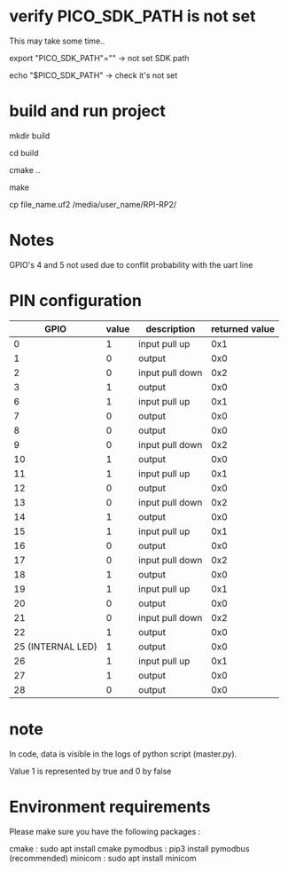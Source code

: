 # verify PICO_SDK_PATH is not set

This may take some time..

export "PICO_SDK_PATH"="" -> not set SDK path

echo "$PICO_SDK_PATH" -> check it's not set

# build and run project

mkdir build

cd build

cmake ..

make

cp file_name.uf2 /media/user_name/RPI-RP2/


# Notes

GPIO's 4 and 5 not used due to conflit probability with the uart line


# PIN configuration

| GPIO | value | description |  returned value |
|----- |-------|-------------|-----------------|
|  0   |   1    |      input pull up       |      0x1           | 
|  1   |   0    |    output         |   0x0              |
|  2   |   0    |   input pull down          |    0x2             |
|  3   |  1     |    output         |     0x0            | 
|  6   |   1    |    input pull up         |    0x1             |
|  7   |   0    |    output         |   0x0              |
|  8   |   0   |      output       |    0x0             | 
|  9   |   0    |     input pull down        |     0x2            |
|  10   |  1     |    output         |      0x0           |
|  11   |   1    |    input pull up         |    0x1             | 
|  12  |   0    |    output         |    0x0             |
|  13   |  0     |    input pull down         |    0x2             |
|  14   |  1     |   output          |        0x0         | 
|  15   |  1     |   input pull up          |  0x1               |
|  16   |  0     |   output          |      0x0           |
|  17   |  0     |   input pull down          |   0x2              | 
|  18   |  1     |   output          |      0x0           |
|  19   |  1     |   input pull up          |  0x1               |
|  20   |  0     |   output          |     0x0            | 
|  21   |  0     |   input pull down          |  0x2               |
|  22   |  1     |    output         |     0x0            |
|  25 (INTERNAL LED)  | 1     |    output         |   0x0             | 
|  26   |     1  |   input pull up          |      0x1           |
|  27   |   1    |   output          |    0x0             |
|  28   |   0    |     output        |     0x0            | 



# note

In code, data is visible in the logs of python script (master.py).

Value 1 is represented by true and 0 by false


# Environment requirements

Please make sure you have the following packages :

cmake : sudo apt install cmake
pymodbus : pip3 install pymodbus
(recommended) minicom : sudo apt install minicom
